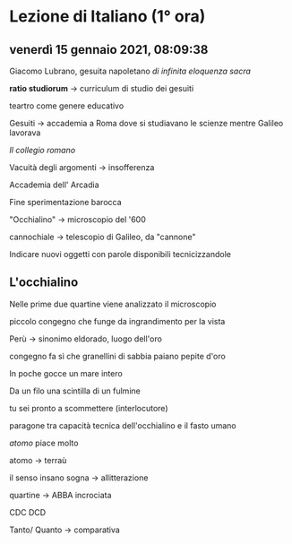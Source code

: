 # Lezione di Italiano (1° ora)

## venerdì 15 gennaio 2021, 08:09:38

Giacomo Lubrano, gesuita napoletano *di infinita eloquenza sacra*

**ratio studiorum** -> curriculum di studio dei gesuiti

teartro come genere educativo

Gesuiti -> accademia a Roma dove si studiavano le scienze mentre Galileo lavorava

*Il collegio romano*

Vacuità degli argomenti -> insofferenza

Accademia dell' Arcadia

Fine sperimentazione barocca

"Occhialino" -> microscopio del '600

cannochiale -> telescopio di Galileo, da "cannone"

Indicare nuovi oggetti con parole disponibili tecnicizzandole

 ## L'occhialino

Nelle prime due quartine  viene analizzato il microscopio

piccolo congegno che funge da ingrandimento per la vista

Perù -> sinonimo eldorado,  luogo dell'oro 

congegno fa sì che granellini di sabbia paiano pepite d'oro

In poche gocce un mare intero

Da un filo una scintilla di un fulmine

tu sei pronto a scommettere (interlocutore) 



paragone tra capacità tecnica dell'occhialino e il fasto umano

*atomo* piace molto

atomo -> terraù





il senso insano sogna -> allitterazione

quartine -> ABBA incrociata



CDC DCD 

Tanto/ Quanto -> comparativa